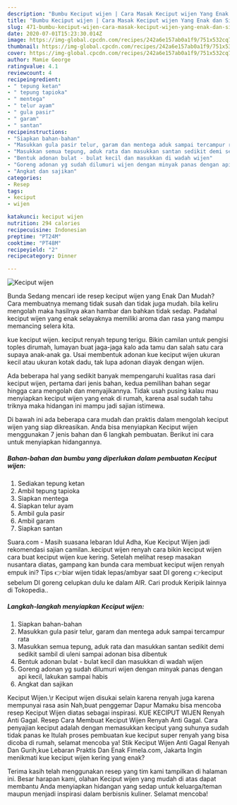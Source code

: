 ```yaml
---
description: "Bumbu Keciput wijen | Cara Masak Keciput wijen Yang Enak dan Simpel"
title: "Bumbu Keciput wijen | Cara Masak Keciput wijen Yang Enak dan Simpel"
slug: 471-bumbu-keciput-wijen-cara-masak-keciput-wijen-yang-enak-dan-simpel
date: 2020-07-01T15:23:30.014Z
image: https://img-global.cpcdn.com/recipes/242a6e157ab0a1f9/751x532cq70/keciput-wijen-foto-resep-utama.jpg
thumbnail: https://img-global.cpcdn.com/recipes/242a6e157ab0a1f9/751x532cq70/keciput-wijen-foto-resep-utama.jpg
cover: https://img-global.cpcdn.com/recipes/242a6e157ab0a1f9/751x532cq70/keciput-wijen-foto-resep-utama.jpg
author: Mamie George
ratingvalue: 4.1
reviewcount: 4
recipeingredient:
- " tepung ketan"
- " tepung tapioka"
- " mentega"
- " telur ayam"
- " gula pasir"
- " garam"
- " santan"
recipeinstructions:
- "Siapkan bahan-bahan"
- "Masukkan gula pasir telur, garam dan mentega aduk sampai tercampur rata"
- "Masukkan semua tepung, aduk rata dan masukkan santan sedikit demi sedikit sambil di uleni sampai adonan bisa dibentuk"
- "Bentuk adonan bulat - bulat kecil dan masukkan di wadah wijen"
- "Goreng adonan yg sudah dilumuri wijen dengan minyak panas dengan api kecil, lakukan sampai habis"
- "Angkat dan sajikan"
categories:
- Resep
tags:
- keciput
- wijen

katakunci: keciput wijen 
nutrition: 294 calories
recipecuisine: Indonesian
preptime: "PT24M"
cooktime: "PT48M"
recipeyield: "2"
recipecategory: Dinner

---
```



![Keciput wijen](https://img-global.cpcdn.com/recipes/242a6e157ab0a1f9/751x532cq70/keciput-wijen-foto-resep-utama.jpg)

Bunda Sedang mencari ide resep keciput wijen yang Enak Dan Mudah? Cara membuatnya memang tidak susah dan tidak juga mudah. bila keliru mengolah maka hasilnya akan hambar dan bahkan tidak sedap. Padahal keciput wijen yang enak selayaknya memiliki aroma dan rasa yang mampu memancing selera kita.

kue keciput wijen. keciput renyah tepung terigu. Bikin camilan untuk pengisi toples dirumah, lumayan buat jaga-jaga kalo ada tamu dan salah satu cara supaya anak-anak ga. Usai membentuk adonan kue keciput wijen ukuran kecil atau ukuran kotak dadu, tak lupa adonan diayak dengan wijen.

Ada beberapa hal yang sedikit banyak mempengaruhi kualitas rasa dari keciput wijen, pertama dari jenis bahan, kedua pemilihan bahan segar hingga cara mengolah dan menyajikannya. Tidak usah pusing kalau mau menyiapkan keciput wijen yang enak di rumah, karena asal sudah tahu triknya maka hidangan ini mampu jadi sajian istimewa.


Di bawah ini ada beberapa cara mudah dan praktis dalam mengolah keciput wijen yang siap dikreasikan. Anda bisa menyiapkan Keciput wijen menggunakan 7 jenis bahan dan 6 langkah pembuatan. Berikut ini cara untuk menyiapkan hidangannya.

<!--inarticleads1-->

##### Bahan-bahan dan bumbu yang diperlukan dalam pembuatan Keciput wijen:

1. Sediakan  tepung ketan
1. Ambil  tepung tapioka
1. Siapkan  mentega
1. Siapkan  telur ayam
1. Ambil  gula pasir
1. Ambil  garam
1. Siapkan  santan


Suara.com - Masih suasana lebaran Idul Adha, Kue Keciput Wijen jadi rekomendasi sajian camilan..keciput wijen renyah cara bikin keciput wijen cara buat keciput wijen kue kering. Setelah melihat resep masakan nusantara diatas, gampang kan bunda cara membuat keciput wijen renyah empuk ini? Tips 👉biar wijen tidak lepas/ambyar saat DI goreng 👉keciput sebelum DI goreng celupkan dulu ke dalam AIR. Cari produk Keripik lainnya di Tokopedia.. 

<!--inarticleads2-->

##### Langkah-langkah menyiapkan Keciput wijen:

1. Siapkan bahan-bahan
1. Masukkan gula pasir telur, garam dan mentega aduk sampai tercampur rata
1. Masukkan semua tepung, aduk rata dan masukkan santan sedikit demi sedikit sambil di uleni sampai adonan bisa dibentuk
1. Bentuk adonan bulat - bulat kecil dan masukkan di wadah wijen
1. Goreng adonan yg sudah dilumuri wijen dengan minyak panas dengan api kecil, lakukan sampai habis
1. Angkat dan sajikan


Keciput Wijen.\r Keciput wijen disukai selain karena renyah juga karena mempunyai rasa asin Nah,buat penggemar Dapur Mamaku bisa mencoba resep Keciput Wijen diatas sebagai inspirasi. KUE KECIPUT WIJEN Renyah Anti Gagal. Resep Cara Membuat Keciput Wijen Renyah Anti Gagal. Cara penyajian keciput adalah dengan memasukkan keciput yang suhunya sudah tidak panas ke Itulah proses pembuatan kue keciput super renyah yang bisa dicoba di rumah, selamat mencoba ya! Stik Keciput Wijen Anti Gagal Renyah Dan Gurih,kue Lebaran Praktis Dan Enak Fimela.com, Jakarta Ingin menikmati kue keciput wijen kering yang enak? 

Terima kasih telah menggunakan resep yang tim kami tampilkan di halaman ini. Besar harapan kami, olahan Keciput wijen yang mudah di atas dapat membantu Anda menyiapkan hidangan yang sedap untuk keluarga/teman maupun menjadi inspirasi dalam berbisnis kuliner. Selamat mencoba!
